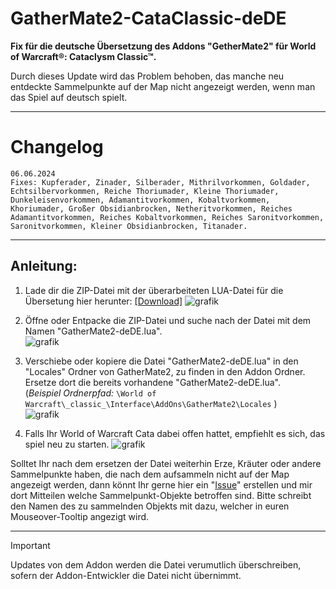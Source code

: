 # GatherMate2-CataClassic-deDE
__Fix für die deutsche Übersetzung des Addons "GetherMate2" für World of Warcraft®: Cataclysm Classic™.__  
  
Durch dieses Update wird das Problem behoben, das manche neu entdeckte Sammelpunkte auf der Map nicht angezeigt werden, wenn man das Spiel auf deutsch spielt.
***
# Changelog
```
06.06.2024
Fixes: Kupferader, Zinader, Silberader, Mithrilvorkommen, Goldader, Echtsilbervorkommen, Reiche Thoriumader, Kleine Thoriumader, Dunkeleisenvorkommen, Adamantitvorkommen, Kobaltvorkommen, Khoriumader, Großer Obsidianbrocken, Netheritvorkommen, Reiches Adamantitvorkommen, Reiches Kobaltvorkommen, Reiches Saronitvorkommen, Saronitvorkommen, Kleiner Obsidianbrocken, Titanader.
```
***
## Anleitung:
1. Lade dir die ZIP-Datei mit der überarbeiteten LUA-Datei für die Übersetung hier herunter: [[Download]](https://github.com/csBlackWolf/GatherMate2-CataClassic-deDE/archive/refs/heads/main.zip)
![grafik](https://github.com/csBlackWolf/GatherMate2-CataClassic-deDE/assets/30509936/7d16f82e-48ff-4a48-a210-ed5ec8c0132d)  
  
2. Öffne oder Entpacke die ZIP-Datei und suche nach der Datei mit dem Namen "GatherMate2-deDE.lua".  
![grafik](https://github.com/csBlackWolf/GatherMate2-CataClassic-deDE/assets/30509936/8ca09075-05ad-46c2-85d0-548440cedc64)  
  
3. Verschiebe oder kopiere die Datei "GatherMate2-deDE.lua" in den "Locales" Ordner von GatherMate2, zu finden in den Addon Ordner. Ersetze dort die bereits vorhandene "GatherMate2-deDE.lua".  
(_Beispiel Ordnerpfad:_ ``` \World of Warcraft\_classic_\Interface\AddOns\GatherMate2\Locales ``` )  
![grafik](https://github.com/csBlackWolf/GatherMate2-CataClassic-deDE/assets/30509936/92b60aac-a3c8-436d-8c5d-287a720b2917)  
  
4. Falls Ihr World of Warcraft Cata dabei offen hattet, empfiehlt es sich, das spiel neu zu starten.
![grafik](https://github.com/csBlackWolf/GatherMate2-CataClassic-deDE/assets/30509936/a554bb97-4834-4f26-ae82-f41fe364e81b)  
  
Solltet Ihr nach dem ersetzen der Datei weiterhin Erze, Kräuter oder andere Sammelpunkte haben, die nach dem aufsammeln nicht auf der Map angezeigt werden, dann könnt Ihr gerne hier ein "[Issue](https://github.com/csBlackWolf/GatherMate2-CataClassic-deDE/issues/new)" erstellen und mir dort Mitteilen welche Sammelpunkt-Objekte betroffen sind. Bitte schreibt den Namen des zu sammelnden Objekts mit dazu, welcher in euren Mouseover-Tooltip angezigt wird.
***  
  
> [!IMPORTANT]
> Updates von dem Addon werden die Datei verumutlich überschreiben, sofern der Addon-Entwickler die Datei nicht übernimmt.
